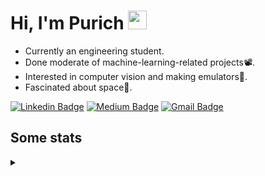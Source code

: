<h1 align="left">Hi, I'm Purich
<img src="https://media.giphy.com/media/hvRJCLFzcasrR4ia7z/giphy.gif" width="30px"/></h1>

* Currently an engineering student.
* Done moderate of machine-learning-related projects:film_projector:.
* Interested in computer vision and making emulators:space_invader:.
* Fascinated about space:milky_way:.

[![Linkedin Badge](https://img.shields.io/badge/-Purich-blue?style=flat-square&logo=Linkedin&logoColor=white&link=https://www.linkedin.com/in/purich-siritip-16b3b3255/)](https://www.linkedin.com/in/purich-siritip-16b3b3255) [![Medium Badge](https://img.shields.io/badge/-@purich-gray?style=flat-square&labelColor=000000&logo=Medium&link=https://medium.com/@phuritsiritip)](https://medium.com/@phuritsiritip)
[![Gmail Badge](https://img.shields.io/badge/-mark.phurit@gmail.com-c14438?style=flat-square&logo=Gmail&logoColor=white&link=mailto:mark.phurit@gmail.com)](mailto:mark.phurit@gmail.com)

## Some stats

<details>
  <summary></summary>
  
  <!--START_SECTION:waka-->
**I'm an Early 🐤** 

```text
🌞 Morning                452 commits         ██████████░░░░░░░░░░░░░░░   38.37 % 
🌆 Daytime                345 commits         ███████░░░░░░░░░░░░░░░░░░   29.29 % 
🌃 Evening                336 commits         ███████░░░░░░░░░░░░░░░░░░   28.52 % 
🌙 Night                  45 commits          █░░░░░░░░░░░░░░░░░░░░░░░░   03.82 % 
```


📊 **This Week I Spent My Time On** 

```text
💬 Programming Languages: 
Java                     1 hr 39 mins        █████████████████████████   99.44 % 
Other                    0 secs              ░░░░░░░░░░░░░░░░░░░░░░░░░   00.56 % 

🐱‍💻 Projects: 
test                     1 hr 4 mins         ████████████████░░░░░░░░░   65.00 % 
task1                    12 mins             ███░░░░░░░░░░░░░░░░░░░░░░   12.57 % 
Doors                    8 mins              ██░░░░░░░░░░░░░░░░░░░░░░░   08.56 % 
lab05                    8 mins              ██░░░░░░░░░░░░░░░░░░░░░░░   08.33 % 
Dolls                    3 mins              █░░░░░░░░░░░░░░░░░░░░░░░░   03.79 % 
```


<!--END_SECTION:waka-->

  <!--START_SECTION:waka-simple-->

```text
From: 19 January 2023 - To: 28 September 2023

Total Time: 84 hrs 43 mins

Python         65 hrs 51 mins  ███████████████████▒░░░░░   77.74 %
Java           10 hrs 57 mins  ███▒░░░░░░░░░░░░░░░░░░░░░   12.93 %
C++            1 hr 42 mins    ▓░░░░░░░░░░░░░░░░░░░░░░░░   02.02 %
YAML           50 mins         ▒░░░░░░░░░░░░░░░░░░░░░░░░   01.00 %
Text           43 mins         ▒░░░░░░░░░░░░░░░░░░░░░░░░   00.86 %
Prolog         39 mins         ▒░░░░░░░░░░░░░░░░░░░░░░░░   00.78 %
```

<!--END_SECTION:waka-simple-->

  <!--![Anurag's GitHub stats](https://github-readme-stats.vercel.app/api?username=vikimark&show_icons=true&theme=gruvbox_light)-->
  
</details>

<!--
**vikimark/vikimark** is a ✨ _special_ ✨ repository because its `README.md` (this file) appears on your GitHub profile.

Here are some ideas to get you started:

- 🔭 I’m currently working on ...
- 🌱 I’m currently learning ...
- 👯 I’m looking to collaborate on ...
- 🤔 I’m looking for help with ...
- 💬 Ask me about ...
- 📫 How to reach me: ...
- 😄 Pronouns: ...
- ⚡ Fun fact: ...
-->
